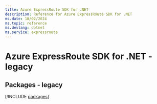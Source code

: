 ```yaml
---
title: Azure ExpressRoute SDK for .NET
description: Reference for Azure ExpressRoute SDK for .NET
ms.date: 10/02/2024
ms.topic: reference
ms.devlang: dotnet
ms.service: expressroute
---
```

# Azure ExpressRoute SDK for .NET - legacy
## Packages - legacy
[!INCLUDE [packages](expressroute-index.md)]